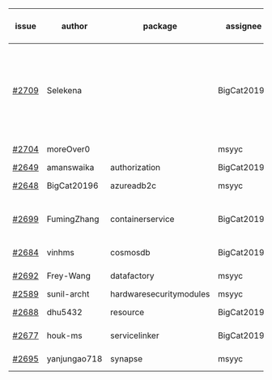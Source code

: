 | issue | author | package | assignee | bot advice | created date of issue | target release date | date from target |
| ------ | ------ | ------ | ------ | ------ | ------ | ------ | :-----: |
| [#2709](https://github.com/Azure/sdk-release-request/issues/2709) | Selekena |   | BigCat20196 | failed to modify the body of the new issue. Please modify manually | 04-15 | 05-02 |   |
| [#2704](https://github.com/Azure/sdk-release-request/issues/2704) | moreOver0 |   | msyyc | new comment.  <br> | 04-15 | 04-22 |   |
| [#2649](https://github.com/Azure/sdk-release-request/issues/2649) | amanswaika | authorization | BigCat20196 |   | 04-01 | 04-11 |   |
| [#2648](https://github.com/Azure/sdk-release-request/issues/2648) | BigCat20196 | azureadb2c | msyyc |   release date < 2 ! <br> | 04-01 | 04-18 | 0 |
| [#2699](https://github.com/Azure/sdk-release-request/issues/2699) | FumingZhang | containerservice | BigCat20196 | new comment.  <br> release date < 2 ! <br> | 04-15 | 04-19 | 0 |
| [#2684](https://github.com/Azure/sdk-release-request/issues/2684) | vinhms | cosmosdb | BigCat20196 | new comment.  <br> | 04-13 | 04-15 |   |
| [#2692](https://github.com/Azure/sdk-release-request/issues/2692) | Frey-Wang | datafactory | msyyc | new comment.  <br> | 04-15 | 04-22 |   |
| [#2589](https://github.com/Azure/sdk-release-request/issues/2589) | sunil-archt | hardwaresecuritymodules | msyyc |   | 03-21 | 05-02 |   |
| [#2688](https://github.com/Azure/sdk-release-request/issues/2688) | dhu5432 | resource | BigCat20196 | new issue ! <br> | 04-14 | 04-22 |   |
| [#2677](https://github.com/Azure/sdk-release-request/issues/2677) | houk-ms | servicelinker | BigCat20196 |   release date < 2 ! <br> | 04-12 | 04-18 | 0 |
| [#2695](https://github.com/Azure/sdk-release-request/issues/2695) | yanjungao718 | synapse | msyyc | new comment.  <br> | 04-15 | 04-26 |   |
